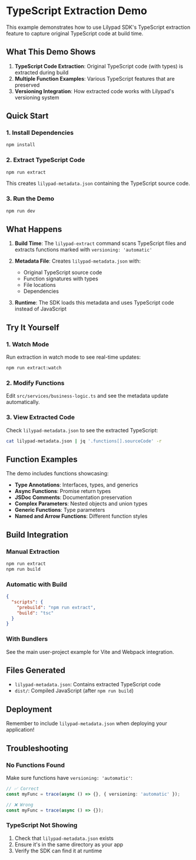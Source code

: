 # TypeScript Extraction Demo

This example demonstrates how to use Lilypad SDK's TypeScript extraction feature to capture original TypeScript code at build time.

## What This Demo Shows

1. **TypeScript Code Extraction**: Original TypeScript code (with types) is extracted during build
2. **Multiple Function Examples**: Various TypeScript features that are preserved
3. **Versioning Integration**: How extracted code works with Lilypad's versioning system

## Quick Start

### 1. Install Dependencies

```bash
npm install
```

### 2. Extract TypeScript Code

```bash
npm run extract
```

This creates `lilypad-metadata.json` containing the TypeScript source code.

### 3. Run the Demo

```bash
npm run dev
```

## What Happens

1. **Build Time**: The `lilypad-extract` command scans TypeScript files and extracts functions marked with `versioning: 'automatic'`

2. **Metadata File**: Creates `lilypad-metadata.json` with:
   - Original TypeScript source code
   - Function signatures with types
   - File locations
   - Dependencies

3. **Runtime**: The SDK loads this metadata and uses TypeScript code instead of JavaScript

## Try It Yourself

### 1. Watch Mode

Run extraction in watch mode to see real-time updates:

```bash
npm run extract:watch
```

### 2. Modify Functions

Edit `src/services/business-logic.ts` and see the metadata update automatically.

### 3. View Extracted Code

Check `lilypad-metadata.json` to see the extracted TypeScript:

```bash
cat lilypad-metadata.json | jq '.functions[].sourceCode' -r
```

## Function Examples

The demo includes functions showcasing:

- **Type Annotations**: Interfaces, types, and generics
- **Async Functions**: Promise return types
- **JSDoc Comments**: Documentation preservation
- **Complex Parameters**: Nested objects and union types
- **Generic Functions**: Type parameters
- **Named and Arrow Functions**: Different function styles

## Build Integration

### Manual Extraction

```bash
npm run extract
npm run build
```

### Automatic with Build

```json
{
  "scripts": {
    "prebuild": "npm run extract",
    "build": "tsc"
  }
}
```

### With Bundlers

See the main user-project example for Vite and Webpack integration.

## Files Generated

- `lilypad-metadata.json`: Contains extracted TypeScript code
- `dist/`: Compiled JavaScript (after `npm run build`)

## Deployment

Remember to include `lilypad-metadata.json` when deploying your application!

## Troubleshooting

### No Functions Found

Make sure functions have `versioning: 'automatic'`:

```typescript
// ✅ Correct
const myFunc = trace(async () => {}, { versioning: 'automatic' });

// ❌ Wrong
const myFunc = trace(async () => {});
```

### TypeScript Not Showing

1. Check that `lilypad-metadata.json` exists
2. Ensure it's in the same directory as your app
3. Verify the SDK can find it at runtime
